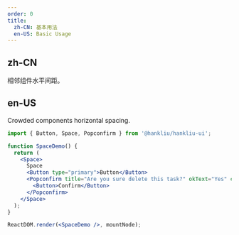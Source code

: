```yaml
---
order: 0
title:
  zh-CN: 基本用法
  en-US: Basic Usage
---
```


## zh-CN

相邻组件水平间距。

## en-US

Crowded components horizontal spacing.

```jsx
import { Button, Space, Popconfirm } from '@hankliu/hankliu-ui';

function SpaceDemo() {
  return (
    <Space>
      Space
      <Button type="primary">Button</Button>
      <Popconfirm title="Are you sure delete this task?" okText="Yes" cancelText="No">
        <Button>Confirm</Button>
      </Popconfirm>
    </Space>
  );
}

ReactDOM.render(<SpaceDemo />, mountNode);
```
